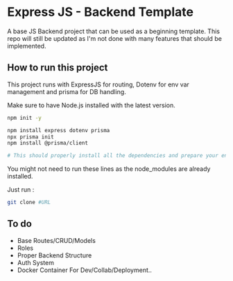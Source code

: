 # Express JS - Backend Template

A base JS Backend project that can be used as a beginning template.
This repo will still be updated as I'm not done with many features that should be implemented.

## How to run this project

This project runs with ExpressJS for routing, Dotenv for env var management and prisma for DB handling.

Make sure to have Node.js installed with the latest version.

```bash
npm init -y

npm install express dotenv prisma
npx prisma init
npm install @prisma/client

# This should properly install all the dependencies and prepare your environnement for dev-env
```

You might not need to run these lines as the node_modules are already installed.

Just run :

```bash
git clone #URL
```

## To do

- Base Routes/CRUD/Models
- Roles
- Proper Backend Structure
- Auth System
- Docker Container For Dev/Collab/Deployment..

